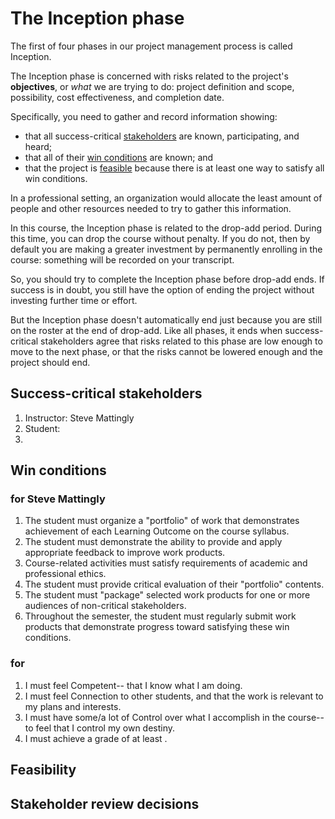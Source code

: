 # The Inception phase

The first of four phases in our project management process is called Inception. 

The Inception phase is concerned with risks related to the project's **objectives**, or *what* we are trying to do: project definition and scope, possibility, cost effectiveness, and completion date.

Specifically, you need to gather and record information showing:

- that all success-critical <u>stakeholders</u> are known, participating, and heard;
- that all of their <u>win conditions</u> are known; and
- that the project is <u>feasible</u> because there is at least one way to satisfy all win conditions.

In a professional setting, an organization would allocate the least amount of people and other resources needed to try to gather this information.

In this course, the Inception phase is related to the drop-add period. During this time, you can drop the course without penalty. If you do not, then by default you are making a greater investment by permanently enrolling in the course: something will be recorded on your transcript.

So, you should try to complete the Inception phase before drop-add ends. If success is in doubt, you still have the option of ending the project without investing further time or effort.

But the Inception phase doesn't automatically end just because you are still on the roster at the end of drop-add. Like all phases, it ends when success-critical stakeholders agree that risks related to this phase are low enough to move to the next phase, or that the risks cannot be lowered enough and the project should end.

## Success-critical stakeholders

1. Instructor: Steve Mattingly
2. Student: <!--student name -->
3. <!--Others? (usually not)--> 

## Win conditions

### for Steve Mattingly

1. The student must organize a "portfolio" of work that demonstrates achievement of each Learning Outcome on the course syllabus.
2. The student must demonstrate the ability to provide and apply appropriate feedback to improve work products. 
3. Course-related activities must satisfy requirements of academic and professional ethics.
4. The student must provide critical evaluation of their "portfolio" contents.
5. The student must "package" selected work products for one or more audiences of non-critical stakeholders.
6. Throughout the semester, the student must regularly submit work products that demonstrate progress toward satisfying these win conditions. 

### for <!--student name -->

<!-- Edit this section to list your win conditions. What will it take to make the course a "win" for you? To get you started, there are some common examples drawn from student motivators and concerns. Modify or remove them as appropriate. 
Then remove this instructions comment. -->

1. I must feel Competent-- that I know what I am doing.
2. I must feel Connection to other students, and that the work is relevant to my plans and interests.
3. I must have some/a lot of Control over what I accomplish in the course-- to feel that I control my own destiny.
4. I must achieve a grade of at least  <!--?--> .

 <!-- Add subsections for each additional success-critical stakeholder, listing their win conditions. (Usually there are none.)
.
Then remove this instructions comment. --> 

## Feasibility

<!-- In this section, you need to address two issues.
.
First, are there any conflicts among the win conditions identified above? Either say that there are none, or list them. If you list any, explain how great the risk is and how the conflict might be addressed.
.
Second, is it wise to invest further time and effort in the project? *You* must decide if the course is do-able for you this semester, and if that is something that you want to do this semester. Since you are registered, the answer is probably "yes", but a drop or withdrawal is sometimes worth considering.
.
Then remove this instructions comment. -->

## Stakeholder review decisions

<!-- Periodically, success-critical stakeholders meet to review project status and select one of three options for the project's future. The number of these review meetings will vary by project and phase, so the subsection described below may need to be repeated-- once per review meeting. Do not remove the following instructions comments until the final review meeting for this phase is complete. -->

### <!--meeting date --> 

<!-- Remove two of the following three statements, leaving the one that describes the stakeholders' decision.
.
All success-critical stakeholders agreed to spend no more resources and end the project, because the risks to achieving a win-win outcome are too high.
.
All success-critical stakeholders agreed to commit a higher level of resources and move to the next phase, because this phase's list of risks to achieving a win-win outcome are at an acceptable level.
.
All success-critical stakeholders agreed to continue spending resources at the same level and remain in the this phase, gathering more information for future consideration. -->

